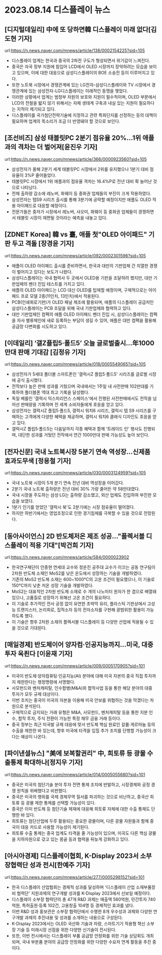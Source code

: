# 2023.08.14 디스플레이 뉴스

## [디지털데일리] 中에 또 당하면韓 디스플레이 미래 없다[김도현 기자]
url:https://n.news.naver.com/mnews/article/138/0002154225?sid=105
- 디스플레이 업계는 한국과 중국의 2파전 구도가 형성되면서 위기감이 느껴진다.
- 중국은 자국 정부 지원에 힘입어 LCD에서 OLED 시장까지 장악하려는 모습을 보이고 있으며, 이에 대한 대응으로 삼성디스플레이의 BOE 소송전 등이 이루어지고 있다.
- 또한 노트북 시장에서 경쟁관계에 있는 LG전자-삼성디스플레이와 TV 시장에서 경쟁관계에 있는 삼성전자-LG디스플레이는 이례적인 동맹을 맺었다.
- 이러한 상황에서 업계는 범정부 차원의 보호와 지원이 필수적이며, OLED 부문에서 LCD의 전철을 밟지 않기 위해서는 자체 생태계 구축과 내실 있는 지원이 필요하다는 지적이 제기되고 있다.
- 디스플레이를 국가첨단전략기술에 지정하고 관련 특화단지를 선정하는 등의 대책이 필요하며 업계의 목소리가 조금 더 반영돼야 할 것으로 보인다.

## [조선비즈] 삼성 태블릿PC 2분기 점유율 20%…1위 애플과의 격차는 더 벌어져[윤진우 기자]
url:https://n.news.naver.com/mnews/article/366/0000923560?sid=105
- 삼성전자가 올해 2분기 세계 태블릿PC 시장에서 2위를 유지했으나 1분기 대비 점유율이 3%P 줄어들었다.
- 태블릿PC 시장에서 1위 애플과의 점유율 격차는 16.4%P로 전년 대비 확 늘어난 것으로 나타났다.
- 전체 출하량 감소에 레노버, 화웨이 등 중화권 업체들의 부진이 크게 작용하였다.
- 삼성전자는 탭S9 시리즈 출시를 통해 3분기에 공략할 예정이지만 애플도 OLED 적용 아이패드로 대응할 예정이다.
- 전문가들은 중저가 시장에서 레노버, 샤오미, 화웨이 등 중화권 업체들이 경쟁하면서 태블릿 시장이 재편될 것이라는 예측을 내놓고 있다.

## [ZDNET Korea] 韓 vs 臺, 애플 첫"OLED 아이패드" 기판 두고 격돌 [장경윤 기자]
url:https://n.news.naver.com/mnews/article/092/0002301596?sid=105
- 애플이 OLED 아이패드 출시를 준비하면서, 한국과 대만의 기판업체 간 치열한 경쟁이 벌어지고 있다는 보도가 나왔다.
- 삼성디스플레이는 국내 협력사 두 곳에서 OLED용 기판을 조달하려 했지만, 대만 기판업체의 벤더 진입 테스트를 거치고 있다.
- 애플의 OLED 아이패드는 LCD 대신 OLED를 탑재할 예정이며, 구체적으로는 아이패드 프로 모델 2종(11인치, 13인치)에서 적용된다.
- PCB(인쇄회로기판)가 OLED 패널 제조에 활용되며, 애플의 디스플레이 공급처인 삼성디스플레이는 PCB 조달을 위해 국내 기판업체와 협력하고 있다.
- 대만 기판업체인 컴펙의 애플 OLED 아이패드 벤더 진입 시, 삼성디스플레이는 컴펙을 자사 밸류체인에 새로 등록하는 부담이 생길 수 있어, 애플은 대만 컴펙을 활용해 공급망 다변화를 시도하고 있다.

## [이데일리] ‘갤Z플립5·폴드5’ 오늘 글로벌출시…年1000만대 판매 기대감 [김정유 기자]
url:https://n.news.naver.com/mnews/article/018/0005549065?sid=105
- 삼성전자가 5세대 폴더블 스마트폰인 '갤럭시Z 플립5·폴드5' 시리즈를 글로벌 시장에 공식 출시했다.
- 전작보다 높은 판매 성과를 거뒀으며 국내에서는 1주일 내 사전판매 102만대를 기록하여 폴더블폰 역대 최고 기록을 달성했다.
- 독일 베를린 '갤럭시 익스피리언스 스페이스'에서 진행된 사전판매에서도 전작을 넘어선 판매량을 기록하며 전 세계 소비자들에게 호응을 얻고 있다.
- 삼성전자는 갤럭시Z 플립5·폴드5, 갤럭시 워치6 시리즈, 갤럭시 탭 S9 시리즈를 구매하는 고객에게 다양한 혜택을 제공하며, 갤럭시 워치6 클래식 디자인도 호응을 얻고 있다.
- 갤럭시Z 플립5·폴드5는 다음달까지 각종 혜택과 함께 '트레이드 인' 행사도 진행되며, 대단한 성과를 거뒀던 전작에서 연간 1000만대 판매 가능성도 높아 보인다.

## [전자신문] 국내 노트북시장 5분기 연속 역성장...신제품 효과도무색 [정용철 기자]
url:https://n.news.naver.com/mnews/article/030/0003124959?sid=105
- 국내 노트북 시장이 5개 분기 연속 전년 대비 역성장을 이어갔다.
- 2분기 국내 노트북 출하량은 전년 대비 30% 가량 줄어든 약 58만대였다.
- 국내 시장을 주도하는 삼성·LG는 출하량 감소했고, 외산 업체도 진입하여 부진한 모습을 보였다.
- 1분기 인기를 얻었던 '갤럭시 북'도 2분기에는 시장 점유율이 떨어졌다.
- 하지만 하반기에서는 영업조정으로 인한 경기침체를 극복할 수 있을 것으로 전망된다.

## [동아사이언스] 2D 반도체저온 제조 성공…"플렉서블 디스플레이 적용 기대"[박건희 기자]
url:https://n.news.naver.com/mnews/article/584/0000023902
- 한국연구재단이 안종현 연세대 교수와 정운진 공주대 교수가 이끄는 공동 연구팀이 2차원 반도체 소재인 MoS2를 낮은 온도에서 성장하는 기술을 개발하였다.
- 기존의 MoS2 반도체 소재는 600~1000℃의 고온 조건이 필요했으나, 이 기술로 150℃까지 낮춘 저온 성장 기술을 개발하였다.
- MoS2는 대표적인 2차원 반도체 소재로 수 개의 나노미터 원자가 한 겹으로 배열돼 있으나, 고품질로 성장하기 위해선 고온 조건이 필요하다.
- 이 기술로 추가적인 전사 공정 없이 유연한 초박막 유리, 플라스틱 기판상에서 고성능 트랜지스터, 논리회로, 집적소자 등의 전자소자를 구현해 광범위한 활용이 가능하도록 했다.
- 이 기술은 향후 2차원 소재의 플렉서블 디스플레이 등 다양한 산업에 적용될 수 있을 것으로 기대된다.

## [매일경제] 반도체이어 양자컴·인공지능까지…미국, 대중 투자 옥죈다 [이윤재 기자]
url:https://n.news.naver.com/mnews/article/009/0005170905?sid=101
- 미국이 반도체·양자컴퓨팅·인공지능(AI) 분야에 대해 미국 자본의 중국 직접 투자까지 제한한다는 행정명령에 서명했다.
- 사모펀드와 벤처캐피탈, 인수합병(M&A)와 합작사업 등을 통한 해당 분야의 대중 투자가 모두 규제 대상이다.
- 이번 조치는 중국이 미국의 자본을 이용해 미국 안보를 위협하는 것을 막겠다는 차원으로 분석된다.
- 구체적으로 금지되는 거래 유형은 M&A, 사모펀드, 벤처캐피탈 등을 통한 지분 인수, 합작 투자, 주식 전환이 가능한 특정 채무 금융 거래 등이다.
- 중국 정부는 최근 미국발 규제 대응에 맞서 반도체 핵심 원료인 갈륨·게르마늄 등의 수출을 제한한 바 있는데, 향후 미국에 타격을 입힐 추가 조치를 단행할 가능성이 크다는 예상이 나온다.

## [파이낸셜뉴스] "美에 보복할권리" 中, 희토류 등 광물 수출통제 확대하나[정지우 기자]
url:https://n.news.naver.com/mnews/article/014/0005055680?sid=101
- 중국은 미국의 첨단기술 분야 투자 전면 통제 조치에 반발하고, 시장경제와 공정 경쟁 원칙을 위배했다고 비판했다.
- 중국은 미국의 행위를 국제 경제무역 질서를 파괴하는 것으로 비난하고, 중국산 희토류 등 광물 제한 통제를 선택할 가능성이 있다.
- 중국은 이미 반도체 등 첨단기술 제재에 대응해 희토류 자체에 대한 수출 통제도 단행한 바 있다.
- 희토류는 첨단산업에 두루 활용되는 중요한 광물이며, 다른 광물 자원들과 함께 중국이 대응 카드로 사용할 가능성이 제기된다.
- 희토류 수출 통제는 중국 업계도 타격을 줄 가능성이 있으며, 미국도 다른 핵심 광물을 지하자원으로 갖고 있는 몽골 등과 협력을 뒤늦게 강화하고 있다.

## [아시아경제] 디스플레이협회, K-Display 2023서 소부장협력단 성과 전시[한예주 기자]
url:https://n.news.naver.com/mnews/article/277/0005298152?sid=101
- 한국 디스플레이 산업협회는 경제적 성과를 달성하며 '디스플레이 산업 소재부품장비 협력단' 지원과제의 연구개발 성과를 K-Display 2023에서 선보일 예정이다.
- 디스플레이 소부장 협력단의 총 47개 R&D 과제는 매출액 560억원, 민간투자 740억원, 특허출원·등록 102건, 고용창출 104명 등 경제적인 효과를 냈다.
- 이번 R&D 성과 홍보관은 소부장 협력단에서 수행한 8개 우수성과 과제와 다양한 연구개발 과제의 추진내용 및 성과를 소개하는 내용으로 구성된다.
- K-Display 2023에서는 OLED 국산화 기술과 차량, 스마트기기 적용형 혁신 소부장 기술 등 미래시장 선점을 위한 다양한 신기술이 전시된다.
- 또한, 이번 전시에서는 디스플레이 부품 공급망 안정화를 위한 기술 상담회도 개최되며, 국내 부분품 분야의 공급망 안정화를 위한 다양한 수요처 연계 활동을 추진 중이다.
